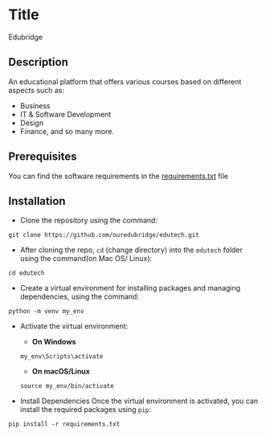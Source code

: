 # Title
Edubridge

## Description
An educational platform that offers various courses based on different aspects such as:
- Business
- IT & Software Development
- Design
- Finance, and so many more.

## Prerequisites
You can find the software requirements in the [requirements.txt]() file

## Installation
- Clone the repository using the command:
```
git clone https://github.com/ouredubridge/edutech.git
```
- After cloning the repo, ```cd``` (change directory) into the ```edutech``` folder using the command(on Mac OS/ Linux):
```
cd edutech
```
- Create a virtual environment for installing packages and managing dependencies, using the command:
```
python -m venv my_env
```
- Activate the virtual environment:

  -  **On Windows**
  ```
  my_env\Scripts\activate
  ```
  - **On macOS/Linux**
  ```
  source my_env/bin/activate
  ```
- Install Dependencies
Once the virtual environment is activated, you can install the required packages using ```pip```:
```
pip install -r requirements.txt
```
